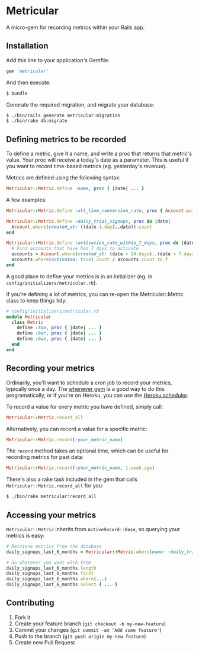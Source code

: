 # Metricular

A micro-gem for recording metrics within your Rails app.

## Installation

Add this line to your application's Gemfile:
```ruby
gem 'metricular'
```

And then execute:
```bash
$ bundle
```

Generate the required migration, and migrate your database:
```bash
$ ./bin/rails generate metricular:migration
$ ./bin/rake db:migrate
```

## Defining metrics to be recorded

To define a metric, give it a name, and write a proc that returns that metric's value. Your proc will receive a today's date as a parameter. This is useful if you want to record time-based metrics (eg. yesterday's revenue).

Metrics are defined using the following syntax:
```ruby
Metricular::Metric.define :name, proc { |date| ... }
```

A few examples:
```ruby
Metricular::Metric.define :all_time_conversion_rate, proc { Account.paid / Account.count.to_f }

Metricular::Metric.define :daily_trial_signups, proc do |date|
  Account.where(created_at: ((date-1.day)..date)).count
end

Metricular::Metric.define :activation_rate_within_7_days, proc do |date|
  # Find accounts that have had 7 days to activate
  accounts = Account.where(created_at: (date - 14.days)..(date - 7.days))
  accounts.where(activated: true).count / accounts.count.to_f
end
```

A good place to define your metrics is in an initializer (eg. in `config/initializers/metricular.rb`).

If you're defining a lot of metrics, you can re-open the Metricular::Metric class to keep things tidy:
```ruby
# config/initializers/metricular.rb
module Metricular
  class Metric
    define :foo, proc { |date| ... }
    define :bar, proc { |date| ... }
    define :baz, proc { |date| ... }
  end
end
```

## Recording your metrics

Ordinarily, you'll want to schedule a cron job to record your metrics, typically once a day. The [whenever gem](https://github.com/javan/whenever) is a good way to do this programatically, or if you're on Heroku, you can use the [Heroku scheduler](https://devcenter.heroku.com/articles/scheduler).

To record a value for every metric you have defined, simply call:
```ruby
Metricular::Metric.record_all
```

Alternatively, you can record a value for a specific metric:
```ruby
Metricular::Metric.record(:your_metric_name)
```

The `record` method takes an optional time, which can be useful for recording metrics for past data:
```ruby
Metricular::Metric.record(:your_metric_name, 1.week.ago)
```

There's also a rake task included in the gem that calls `Metricular::Metric.record_all` for you:
```bash
$ ./bin/rake metricular:record_all
```

## Accessing your metrics

`Metricular::Metric` inherits from `ActiveRecord::Base`, so querying your metrics is easy:
```ruby
# Retrieve metrics from the database
daily_signups_last_6_months = Metricular::Metric.where(name: :daily_trial_signups, created_at: 6.months.ago..Time.now)

# Do whatever you want with them
daily_signups_last_6_months.length
daily_signups_last_6_months.first
daily_signups_last_6_months.where(...)
daily_signups_last_6_months.select { ... }
```

## Contributing

1. Fork it
2. Create your feature branch (`git checkout -b my-new-feature`)
3. Commit your changes (`git commit -am 'Add some feature'`)
4. Push to the branch (`git push origin my-new-feature`)
5. Create new Pull Request
